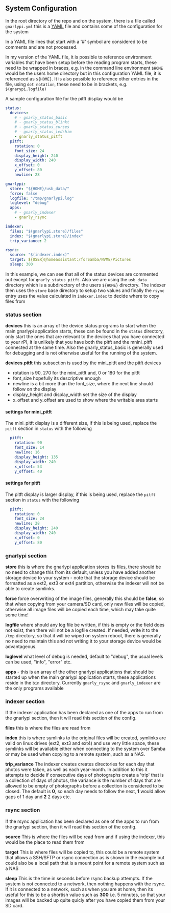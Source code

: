 ## System Configuration

In the root directory of the repo and on the system, there is a file called `gnarlypi.yml` this is a [YAML](https://en.wikipedia.org/wiki/YAML) file and contains some of the configuration for the system

In a YAML file lines that start with a '#' symbol are considered to be comments and are not processed.

In my version of the YAML file, it is possible to reference environment variables that have been setup before the reading program starts, these need to be wrapped in braces, e.g. in the command line environment `$HOME` would be the users home directory but in this configuration YAML file, it is referenced as `${HOME}`.
It is also possible to reference other entries in the file, using `dot notation`, these need to be in brackets, e.g. `$(gnarypi.logfile)`

A sample configuration file for the pitft display would be
```yaml
status:
  devices:
    # - gnarly_status_basic
    # - gnarly_status_blinkt
    # - gnarly_status_curses
    # - gnarly_status_ledshim
    - gnarly_status_pitft
  pitft:
    rotation: 0
    font_size: 24
    display_height: 240
    display_width: 240
    x_offset: 0
    y_offset: 80
    newline: 28

gnarlypi:
  store: "${HOME}/usb_data/"
  force: false
  logfile: "/tmp/gnarlypi.log"
  loglevel: "debug"
  apps:
    # - gnarly_indexer
    - gnarly_rsync

indexer:
  files: "$(gnarlypi.store)/files"
  index: "$(gnarlypi.store)/index"
  trip_variance: 2

rsync:
  source: "$(indexer.index)"
  target: ${USER}@homeassistant:/forSamba/NVME/Pictures
  sleep: 300
```

In this example, we can see that all of the status devices are commented out except for `gnarly_status_pitft`. Also we are using the `usb_data` directory which is a subdirectory of the users `${HOME}` directory. The indexer then uses the `store` base directory to setup two values and finally the `rsync` entry uses the value calculated in `indexer.index` to decide where to copy files from

### status section

**devices** this is an array of the device status programs to start when the main gnarlypi application starts, these can be found in the `status` directory, only start the ones that are relevant to the devices that you have connected to your rPI, it is unlikely that you have both the pitft and the mnini_pitft connected at the same time. Also the gnarly_status_basic is generally used for debugging and is not otherwise useful for the running of the system.


**devices.pitft** this subsection is used by the mini_pitft and the pitft devices

- rotation is 90, 270 for the mini_pitft and, 0 or 180 for the pitft 
- font_size hopefully its descriptive enough
- newline is a bit more than the font_size, where the next line should follow on the display
- display_height and display_width set the size of the display
- x_offset and y_offset are used to show where the writable area starts

#### settings for mini_pitft

The mini_pitft display is a different size, if this is being used, replace the `pitft` section in `status` with the following

```yaml
  pitft:
    rotation: 90
    font_size: 14
    newline: 16
    display_height: 135
    display_width: 240
    x_offset: 53
    y_offset: 40
```


#### settings for pitft

The pitft display is larger display, if this is being used, replace the `pitft` section in `status` with the following

```yaml
  pitft:
    rotation: 0
    font_size: 24
    newline: 28
    display_height: 240
    display_width: 240
    x_offset: 0
    y_offset: 80
```

### gnarlypi section

**store** this is where the gnarlypi application stores its files, there should be no need to change this from its default, unless you have added another storage device to your system - note that the storage device should be formatted as a ext2, ext3 or ext4 partition, otherwise the indexer will not be able to create symlinks.

**force** force overwriting of the image files, generally this should be **false**, so that when copying from your camera/SD card, only new files will be copied, otherwise all image files will be copied each time, which may take quite some time!

**logfile** where should any log file be written, if this is empty or the field does not exist, then there will not be a logfile created. If needed, write it to the `/tmp` directory, so that it will be wiped on system reboot, there is generally no need to maintain this and not writing it to your storage device would be advantageous.

**loglevel** what level of debug is needed, default to "debug", the usual levels can be used, "info", "error" etc.

**apps** - this is an array of the other gnarlypi applications that should be started up when the main gnarlypi application starts, these applications reside in the `bin` directory. Currently `gnarly_rsync` and `gnarly_indexer` are the only programs available

### indexer section

If the indexer application has been declared as one of the apps to run from the gnarlypi section, then it will read this section of the config.

**files** this is where the files are read from

**index** this is where symlinks to the original files will be created, symlinks are valid on linux drives (ext2, ext3 and ext4) and use very little space, these symlinks will be available either when connecting to the system over Samba or may be used when copying to a remote system, such as a NAS.

**trip_variance** The indexer creates creates directories for each day that photos were taken, as well as each year-month. In addition to this it attempts to decide if consecutive days of photographs create a 'trip' that is a collection of days of photos, the variance is the number of days that are allowed to be empty of photographs before a collection is considered to be closed. The default is **0**, so each day needs to follow the next, **1** would allow gaps of 1 day and **2** 2 days etc. 

### rsync section

If the rsync application has been declared as one of the apps to run from the gnarlypi section, then it will read this section of the config.

**source** This is where the files will be read from and if using the indexer, this would be the place to read them from

**target** This is where files will be copied to, this could be a remote system that allows a SSH/SFTP or rsync connection as is shown in the example but could also be a local path that is a mount point for a remote system such as a NAS

**sleep** This is the time in seconds before rsync backup attempts. If the system is not connected to a network, then nothing happens with the rsync. If it is connected to a network, such as when you are at home, then its useful for this to be a shortish value such as **300** i.e. 5 minutes, so that your images will be backed up quite quicly after you have copied them from your SD card.


